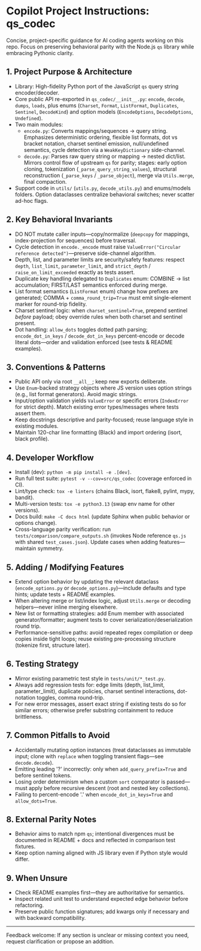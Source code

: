# Copilot Project Instructions: qs_codec

Concise, project-specific guidance for AI coding agents working on this repo. Focus on preserving behavioral parity with the Node.js `qs` library while embracing Pythonic clarity.

## 1. Project Purpose & Architecture
- Library: High-fidelity Python port of the JavaScript `qs` query string encoder/decoder.
- Core public API re-exported in `qs_codec/__init__.py`: `encode`, `decode`, `dumps`, `loads`, plus enums (`Charset`, `Format`, `ListFormat`, `Duplicates`, `Sentinel`, `DecodeKind`) and option models (`EncodeOptions`, `DecodeOptions`, `Undefined`).
- Two main modules:
  - `encode.py`: Converts mappings/sequences → query string. Emphasizes deterministic ordering, flexible list formats, dot vs bracket notation, charset sentinel emission, null/undefined semantics, cycle detection via a `WeakKeyDictionary` side-channel.
  - `decode.py`: Parses raw query string or mapping → nested dict/list. Mirrors control flow of upstream `qs` for parity; stages: early option cloning, tokenization (`_parse_query_string_values`), structural reconstruction (`_parse_keys` / `_parse_object`), merge via `Utils.merge`, final compaction.
- Support code in `utils/` (`utils.py`, `decode_utils.py`) and enums/models folders. Option dataclasses centralize behavioral switches; never scatter ad-hoc flags.

## 2. Key Behavioral Invariants
- DO NOT mutate caller inputs—copy/normalize (`deepcopy` for mappings, index-projection for sequences) before traversal.
- Cycle detection in `encode._encode` must raise `ValueError("Circular reference detected")`—preserve side-channel algorithm.
- Depth, list, and parameter limits are security/safety features: respect `depth`, `list_limit`, `parameter_limit`, and `strict_depth` / `raise_on_limit_exceeded` exactly as tests assert.
- Duplicate key handling delegated to `Duplicates` enum: COMBINE → list accumulation; FIRST/LAST semantics enforced during merge.
- List format semantics (`ListFormat` enum) change how prefixes are generated; COMMA + `comma_round_trip=True` must emit single-element marker for round-trip fidelity.
- Charset sentinel logic: when `charset_sentinel=True`, prepend sentinel *before* payload; obey override rules when both charset and sentinel present.
- Dot handling: `allow_dots` toggles dotted path parsing; `encode_dot_in_keys` / `decode_dot_in_keys` percent-encode or decode literal dots—order and validation enforced (see tests & README examples).

## 3. Conventions & Patterns
- Public API only via root `__all__`; keep new exports deliberate.
- Use `Enum`-backed strategy objects where JS version uses option strings (e.g., list format generators). Avoid magic strings.
- Input/option validation yields `ValueError` or specific errors (`IndexError` for strict depth). Match existing error types/messages where tests assert them.
- Keep docstrings descriptive and parity-focused; reuse language style in existing modules.
- Maintain 120-char line formatting (Black) and import ordering (isort, black profile).

## 4. Developer Workflow
- Install (dev): `python -m pip install -e .[dev]`.
- Run full test suite: `pytest -v --cov=src/qs_codec` (coverage enforced in CI).
- Lint/type check: `tox -e linters` (chains Black, isort, flake8, pylint, mypy, bandit).
- Multi-version tests: `tox -e python3.13` (swap env name for other versions).
- Docs build: `make -C docs html` (update Sphinx when public behavior or options change).
- Cross-language parity verification: run `tests/comparison/compare_outputs.sh` (invokes Node reference `qs.js` with shared `test_cases.json`). Update cases when adding features—maintain symmetry.

## 5. Adding / Modifying Features
- Extend option behavior by updating the relevant dataclass (`encode_options.py` or `decode_options.py`)—include defaults and type hints; update tests + README examples.
- When altering merge or list/index logic, adjust `Utils.merge` or decoding helpers—never inline merging elsewhere.
- New list or formatting strategies: add Enum member with associated generator/formatter; augment tests to cover serialization/deserialization round trip.
- Performance-sensitive paths: avoid repeated regex compilation or deep copies inside tight loops; reuse existing pre-processing structure (tokenize first, structure later).

## 6. Testing Strategy
- Mirror existing parametric test style in `tests/unit/*_test.py`.
- Always add regression tests for: edge limits (depth, list_limit, parameter_limit), duplicate policies, charset sentinel interactions, dot-notation toggles, comma round-trip.
- For new error messages, assert exact string if existing tests do so for similar errors; otherwise prefer substring containment to reduce brittleness.

## 7. Common Pitfalls to Avoid
- Accidentally mutating option instances (treat dataclasses as immutable input; clone with `replace` when toggling transient flags—see `decode.decode`).
- Emitting leading '?' incorrectly: only when `add_query_prefix=True` and before sentinel tokens.
- Losing order determinism when a custom `sort` comparator is passed—must apply before recursive descent (root and nested key collections).
- Failing to percent-encode '.' when `encode_dot_in_keys=True` and `allow_dots=True`.

## 8. External Parity Notes
- Behavior aims to match npm `qs`; intentional divergences must be documented in README + docs and reflected in comparison test fixtures.
- Keep option naming aligned with JS library even if Python style would differ.

## 9. When Unsure
- Check README examples first—they are authoritative for semantics.
- Inspect related unit test to understand expected edge behavior before refactoring.
- Preserve public function signatures; add kwargs only if necessary and with backward compatibility.

---
Feedback welcome: If any section is unclear or missing context you need, request clarification or propose an addition.
